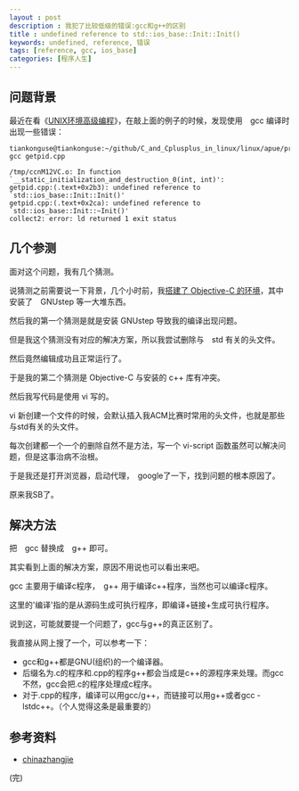 ```yaml
---
layout : post 
description : 我犯了比较低级的错误:gcc和g++的区别
title : undefined reference to std::ios_base::Init::Init()
keywords: undefined, reference, 错误
tags: [reference, gcc, ios_base]
categories: [程序人生]
---
```


## 问题背景


最近在看《[UNIX环境高级编程][C_and_Cplusplus_in_linux]》，在敲上面的例子的时候，发现使用　gcc 编译时出现一些错误：


```text
tiankonguse@tiankonguse:~/github/C_and_Cplusplus_in_linux/linux/apue/process$ gcc getpid.cpp 

/tmp/ccnM12VC.o: In function `__static_initialization_and_destruction_0(int, int)':
getpid.cpp:(.text+0x2b3): undefined reference to `std::ios_base::Init::Init()'
getpid.cpp:(.text+0x2ca): undefined reference to `std::ios_base::Init::~Init()'
collect2: error: ld returned 1 exit status

```

## 几个参测

面对这个问题，我有几个猜测。

说猜测之前需要说一下背景，几个小时前，我[搭建了 Objective-C 的环境][C_and_Cplusplus_in_linux]，其中安装了　GNUstep 等一大堆东西。

然后我的第一个猜测是就是安装 GNUstep 导致我的编译出现问题。

但是我这个猜测没有对应的解决方案，所以我尝试删除与　std 有关的头文件。

然后竟然编辑成功且正常运行了。

于是我的第二个猜测是 Objective-C 与安装的 c++ 库有冲突。

然后我写代码是使用 vi 写的。

vi 新创建一个文件的时候，会默认插入我ACM比赛时常用的头文件，也就是那些与std有关的头文件。

每次创建都一个一个的删除自然不是方法，写一个 vi-script 函数虽然可以解决问题，但是这事治病不治根。

于是我还是打开浏览器，启动代理，　google了一下，找到问题的根本原因了。

原来我SB了。

## 解决方法

把　gcc 替换成　g++ 即可。

其实看到上面的解决方案，原因不用说也可以看出来吧。

gcc 主要用于编译c程序，　g++ 用于编译c++程序，当然也可以编译c程序。

这里的'编译'指的是从源码生成可执行程序，即编译+链接+生成可执行程序。

说到这，可能就要提一个问题了，gcc与g++的真正区别了。


我直接从网上搜了一个，可以参考一下：

* gcc和g++都是GNU(组织)的一个编译器。
* 后缀名为.c的程序和.cpp的程序g++都会当成是c++的源程序来处理。而gcc不然，gcc会把.c的程序处理成c程序。
* 对于.cpp的程序，编译可以用gcc/g++，而链接可以用g++或者gcc -lstdc++。（个人觉得这条是最重要的）


## 参考资料

* [chinazhangjie][]

(完)

[C_and_Cplusplus_in_linux]: https://github.com/tiankonguse/C_and_Cplusplus_in_linux/tree/master/linux/apue
[C_and_Cplusplus_in_linux]: https://github.com/tiankonguse/C_and_Cplusplus_in_linux/tree/master/objective-c
[chinazhangjie]: http://www.cnblogs.com/chinazhangjie/archive/2011/05/23/2054598.html
